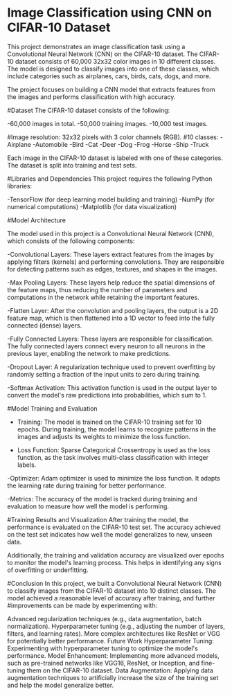
# Image Classification using CNN on CIFAR-10 Dataset
This project demonstrates an image classification task using a Convolutional Neural Network (CNN) on the CIFAR-10 dataset. The CIFAR-10 dataset consists of 60,000 32x32 color images in 10 different classes. The model is designed to classify images into one of these classes, which include categories such as airplanes, cars, birds, cats, dogs, and more.

The project focuses on building a CNN model that extracts features from the images and performs classification with high accuracy.

#Dataset
The CIFAR-10 dataset consists of the following:

-60,000 images in total.
-50,000 training images.
-10,000 test images.

#Image resolution: 32x32 pixels with 3 color channels (RGB).
#10 classes:
-Airplane
-Automobile
-Bird
-Cat
-Deer
-Dog
-Frog
-Horse
-Ship
-Truck

Each image in the CIFAR-10 dataset is labeled with one of these categories. The dataset is split into training and test sets.

#Libraries and Dependencies
This project requires the following Python libraries:

-TensorFlow (for deep learning model building and training)
-NumPy (for numerical computations)
-Matplotlib (for data visualization)

#Model Architecture

The model used in this project is a Convolutional Neural Network (CNN), which consists of the following components:

-Convolutional Layers: These layers extract features from the images by applying filters (kernels) and performing convolutions. They are responsible for detecting patterns such as edges, textures, and shapes in the images.

-Max Pooling Layers: These layers help reduce the spatial dimensions of the feature maps, thus reducing the number of parameters and computations in the network while retaining the important features.

-Flatten Layer: After the convolution and pooling layers, the output is a 2D feature map, which is then flattened into a 1D vector to feed into the fully connected (dense) layers.

-Fully Connected Layers: These layers are responsible for classification. The fully connected layers connect every neuron to all neurons in the previous layer, enabling the network to make predictions.

-Dropout Layer: A regularization technique used to prevent overfitting by randomly setting a fraction of the input units to zero during training.

-Softmax Activation: This activation function is used in the output layer to convert the model's raw predictions into probabilities, which sum to 1.

#Model Training and Evaluation
- Training: The model is trained on the CIFAR-10 training set for 10 epochs. During training, the model learns to recognize patterns in the images and adjusts its weights to minimize the loss function.

- Loss Function: Sparse Categorical Crossentropy is used as the loss function, as the task involves multi-class classification with integer labels.

-Optimizer: Adam optimizer is used to minimize the loss function. It adapts the learning rate during training for better performance.

-Metrics: The accuracy of the model is tracked during training and evaluation to measure how well the model is performing.

#Training Results and Visualization
After training the model, the performance is evaluated on the CIFAR-10 test set. The accuracy achieved on the test set indicates how well the model generalizes to new, unseen data.

Additionally, the training and validation accuracy are visualized over epochs to monitor the model's learning process. This helps in identifying any signs of overfitting or underfitting.

#Conclusion
In this project, we built a Convolutional Neural Network (CNN) to classify images from the CIFAR-10 dataset into 10 distinct classes. The model achieved a reasonable level of accuracy after training, and further #improvements can be made by experimenting with:

Advanced regularization techniques (e.g., data augmentation, batch normalization).
Hyperparameter tuning (e.g., adjusting the number of layers, filters, and learning rates).
More complex architectures like ResNet or VGG for potentially better performance.
Future Work
Hyperparameter Tuning: Experimenting with hyperparameter tuning to optimize the model's performance.
Model Enhancement: Implementing more advanced models, such as pre-trained networks like VGG16, ResNet, or Inception, and fine-tuning them on the CIFAR-10 dataset.
Data Augmentation: Applying data augmentation techniques to artificially increase the size of the training set and help the model generalize better.
